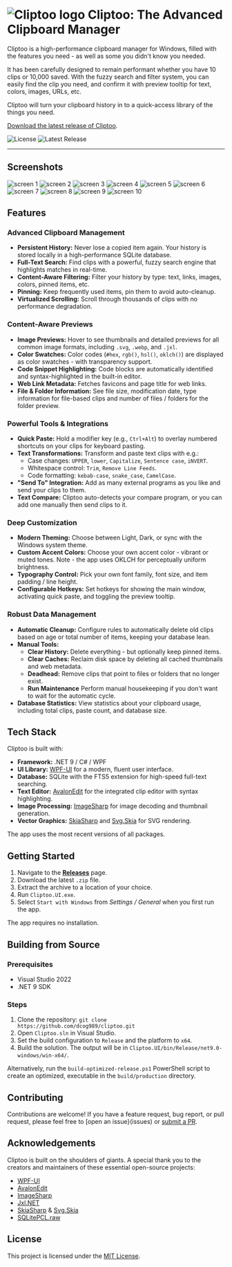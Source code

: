 # ![Cliptoo logo](./Cliptoo.UI/Assets/Icons/cliptoo-64.svg) Cliptoo: The Advanced Clipboard Manager

Cliptoo is a high-performance clipboard manager for Windows, filled with the features you need - as well as some you didn't know you needed.

It has been carefully designed to remain performant whether you have 10 clips or 10,000 saved. With the fuzzy search and filter system, you can easily find the clip you need, and confirm it with preview tooltip for text, colors, images, URLs, etc.

Cliptoo will turn your clipboard history in to a quick-access library of the things you need.

[Download the latest release of Cliptoo](./Cliptoo/releases/latest/).

![License](https://img.shields.io/github/license/dcog989/cliptoo?style=for-the-badge)
![Latest Release](https://img.shields.io/github/v/release/dcog989/cliptoo?style=for-the-badge)

---

## Screenshots

![screen 1](.assets/screen-01.webp)
![screen 2](.assets/screen-02.webp)
![screen 3](.assets/screen-03.webp)
![screen 4](.assets/screen-04.webp)
![screen 5](.assets/screen-05.webp)
![screen 6](.assets/screen-06.webp)
![screen 7](.assets/screen-07.webp)
![screen 8](.assets/screen-08.webp)
![screen 9](.assets/screen-09.webp)
![screen 10](.assets/screen-10.webp)

## Features

### Advanced Clipboard Management

- **Persistent History:** Never lose a copied item again. Your history is stored locally in a high-performance SQLite database.
- **Full-Text Search:** Find clips with a powerful, fuzzy search engine that highlights matches in real-time.
- **Content-Aware Filtering:** Filter your history by type: text, links, images, colors, pinned items, etc.
- **Pinning:** Keep frequently used items, pin them to avoid auto-cleanup.
- **Virtualized Scrolling:** Scroll through thousands of clips with no performance degradation.

### Content-Aware Previews

- **Image Previews:** Hover to see thumbnails and detailed previews for all common image formats, including `.svg`, `.webp`, and `.jxl`.
- **Color Swatches:** Color codes (`#hex`, `rgb()`, `hsl()`, `oklch()`) are displayed as color swatches - with transparency support.
- **Code Snippet Highlighting:** Code blocks are automatically identified and syntax-highlighted in the built-in editor.
- **Web Link Metadata:** Fetches favicons and page title for web links.
- **File & Folder Information:** See file size, modification date, type information for file-based clips and number of files / folders for the folder preview.

### Powerful Tools & Integrations

- **Quick Paste:** Hold a modifier key (e.g., `Ctrl+Alt`) to overlay numbered shortcuts on your clips for keyboard pasting.
- **Text Transformations:** Transform and paste text clips with e.g.:
  - Case changes: `UPPER`, `lower`, `Capitalize`, `Sentence case`, `iNVERT`.
  - Whitespace control: `Trim`, `Remove Line Feeds`.
  - Code formatting: `kebab-case`, `snake_case`, `CamelCase`.
- **"Send To" Integration:** Add as many external programs as you like and send your clips to them.
- **Text Compare:** Cliptoo auto-detects your compare program, or you can add one manually then send clips to it.

### Deep Customization

- **Modern Theming:** Choose between Light, Dark, or sync with the Windows system theme.
- **Custom Accent Colors:** Choose your own accent color - vibrant or muted tones. Note - the app uses OKLCH for perceptually uniform brightness.
- **Typography Control:** Pick your own font family, font size, and item padding / line height.
- **Configurable Hotkeys:** Set hotkeys for showing the main window, activating quick paste, and toggling the preview tooltip.

### Robust Data Management

- **Automatic Cleanup:** Configure rules to automatically delete old clips based on age or total number of items, keeping your database lean.
- **Manual Tools:**
  - **Clear History:** Delete everything - but optionally keep pinned items.
  - **Clear Caches:** Reclaim disk space by deleting all cached thumbnails and web metadata.
  - **Deadhead:** Remove clips that point to files or folders that no longer exist.
  - **Run Maintenance** Perform manual housekeeping if you don't want to wait for the automatic cycle.
- **Database Statistics:** View statistics about your clipboard usage, including total clips, paste count, and database size.

## Tech Stack

Cliptoo is built with:

- **Framework:** .NET 9 / C# / WPF
- **UI Library:** [WPF-UI](https://github.com/lepoco/wpfui) for a modern, fluent user interface.
- **Database:** SQLite with the FTS5 extension for high-speed full-text searching.
- **Text Editor:** [AvalonEdit](https://github.com/icsharpcode/AvalonEdit) for the integrated clip editor with syntax highlighting.
- **Image Processing:** [ImageSharp](https://github.com/SixLabors/ImageSharp) for image decoding and thumbnail generation.
- **Vector Graphics:** [SkiaSharp](https://github.com/mono/SkiaSharp) and [Svg.Skia](https://github.com/wieslawsoltes/Svg.Skia) for SVG rendering.

The app uses the most recent versions of all packages.

## Getting Started

1. Navigate to the [**Releases**](https://github.com/dcog989/cliptoo/releases) page.
2. Download the latest `.zip` file.
3. Extract the archive to a location of your choice.
4. Run `Cliptoo.UI.exe`.
5. Select `Start with Windows` from *Settings / General* when you first run the app.

The app requires no installation.

## Building from Source

### Prerequisites

- Visual Studio 2022
- .NET 9 SDK

### Steps

1. Clone the repository: `git clone https://github.com/dcog989/cliptoo.git`
2. Open `Cliptoo.sln` in Visual Studio.
3. Set the build configuration to `Release` and the platform to `x64`.
4. Build the solution. The output will be in `Cliptoo.UI/bin/Release/net9.0-windows/win-x64/`.

Alternatively, run the `build-optimized-release.ps1` PowerShell script to create an optimized, executable in the `build/production` directory.

## Contributing

Contributions are welcome! If you have a feature request, bug report, or pull request, please feel free to [open an issue}(issues) or [submit a PR](https://github.com/dcog989/Cliptoo/pulls).

## Acknowledgements

Cliptoo is built on the shoulders of giants. A special thank you to the creators and maintainers of these essential open-source projects:

- [WPF-UI](https://github.com/lepoco/wpfui)
- [AvalonEdit](https://github.com/icsharpcode/AvalonEdit)
- [ImageSharp](https://github.com/SixLabors/ImageSharp)
- [Jxl.NET](https://github.com/wsvincent/jxl.net)
- [SkiaSharp](https://github.com/mono/SkiaSharp) & [Svg.Skia](https://github.com/wieslawsoltes/Svg.Skia)
- [SQLitePCL.raw](https://github.com/ericsink/SQLitePCL.raw)

## License

This project is licensed under the [MIT License](LICENSE).
